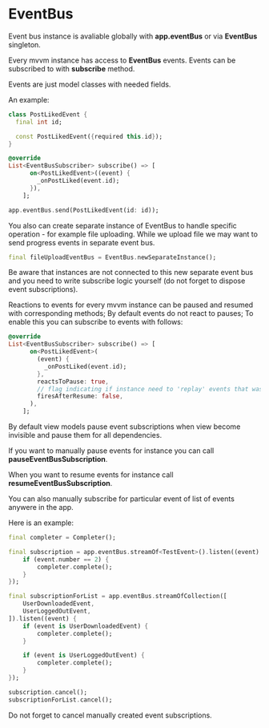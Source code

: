 # EventBus

Event bus instance is avaliable globally with <b>app.eventBus</b> or via <b>EventBus</b> singleton. 

Every mvvm instance has access to <b>EventBus</b> events.
Events can be subscribed to with <b>subscribe</b> method.

Events are just model classes with needed fields.

An example:

```dart
class PostLikedEvent {
  final int id;

  const PostLikedEvent({required this.id});
}
```

```dart
@override
List<EventBusSubscriber> subscribe() => [
      on<PostLikedEvent>((event) {
        _onPostLiked(event.id);
      }),
    ];
```

```dart
app.eventBus.send(PostLikedEvent(id: id));
```

You also can create separate instance of EventBus to handle specific operation - for example file uploading.
While we upload file we may want to send progress events in separate event bus.

```dart
final fileUploadEventBus = EventBus.newSeparateInstance();
```

Be aware that instances are not connected to this new separate event bus and you need to write subscribe logic yourself (do not forget to dispose event subscriptions).

Reactions to events for every mvvm instance can be paused and resumed with corresponding methods;
By default events do not react to pauses;
To enable this you can subscribe to events with follows:

```dart
@override
List<EventBusSubscriber> subscribe() => [
      on<PostLikedEvent>(
        (event) {
          _onPostLiked(event.id);
        },
        reactsToPause: true,
        // flag indicating if instance need to 'replay' events that was received while instance was paused
        firesAfterResume: false,
      ),
    ];
```

By default view models pause event subscriptions when view become invisible and pause them for all dependencies.

If you want to manually pause events for instance you can call <b>pauseEventBusSubscription</b>.

When you want to resume events for instance call <b>resumeEventBusSubscription</b>.

You can also manually subscribe for particular event of list of events anywere in the app.

Here is an example:

```dart
final completer = Completer();

final subscription = app.eventBus.streamOf<TestEvent>().listen((event) {
    if (event.number == 2) {
        completer.complete();
    }
});

final subscriptionForList = app.eventBus.streamOfCollection([
    UserDownloadedEvent,
    UserLoggedOutEvent,
]).listen((event) {
    if (event is UserDownloadedEvent) {
        completer.complete();
    }

    if (event is UserLoggedOutEvent) {
        completer.complete();
    }
});

subscription.cancel();
subscriptionForList.cancel();
```

Do not forget to cancel manually created event subscriptions.
